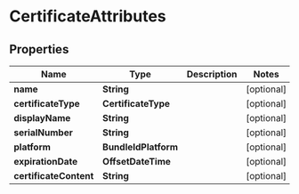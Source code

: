 

# CertificateAttributes


## Properties

| Name | Type | Description | Notes |
|------------ | ------------- | ------------- | -------------|
|**name** | **String** |  |  [optional] |
|**certificateType** | **CertificateType** |  |  [optional] |
|**displayName** | **String** |  |  [optional] |
|**serialNumber** | **String** |  |  [optional] |
|**platform** | **BundleIdPlatform** |  |  [optional] |
|**expirationDate** | **OffsetDateTime** |  |  [optional] |
|**certificateContent** | **String** |  |  [optional] |




